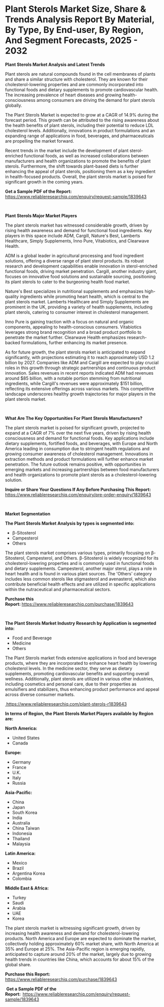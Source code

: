 <p><h1>Plant Sterols Market Size, Share & Trends Analysis Report By Material, By Type, By End-user, By Region, And Segment Forecasts, 2025 - 2032</h1></p><p><strong>Plant Sterols Market Analysis and Latest Trends</strong></p>
<p><p>Plant sterols are natural compounds found in the cell membranes of plants and share a similar structure with cholesterol. They are known for their cholesterol-lowering properties and are commonly incorporated into functional foods and dietary supplements to promote cardiovascular health. The increasing prevalence of heart diseases and growing health-consciousness among consumers are driving the demand for plant sterols globally. </p><p>The Plant Sterols Market is expected to grow at a CAGR of 14.9% during the forecast period. This growth can be attributed to the rising awareness about the health benefits of plant sterols, including their potential to reduce LDL cholesterol levels. Additionally, innovations in product formulations and an expanding range of applications in food, beverages, and pharmaceuticals are propelling the market forward. </p><p>Recent trends in the market include the development of plant sterol-enriched functional foods, as well as increased collaborations between manufacturers and health organizations to promote the benefits of plant sterols. Furthermore, the shift towards plant-based diets is further enhancing the appeal of plant sterols, positioning them as a key ingredient in health-focused products. Overall, the plant sterols market is poised for significant growth in the coming years.</p></p>
<p><strong>Get a Sample PDF of the Report:&nbsp;</strong> <a href="https://www.reliableresearchiq.com/enquiry/request-sample/1839643?utm_campaign=3254&utm_medium=2&utm_source=Github&utm_content=ia&utm_term=19042025&utm_id=plant-sterols">https://www.reliableresearchiq.com/enquiry/request-sample/1839643</a></p>
<p>&nbsp;</p>
<p><strong>Plant Sterols Major Market Players</strong></p>
<p><p>The plant sterols market has witnessed considerable growth, driven by rising health awareness and demand for functional food ingredients. Key players in this space include ADM, Cargill, Nature's Best, Lamberts Healthcare, Simply Supplements, Inno Pure, Vitabiotics, and Clearwave Health.</p><p>ADM is a global leader in agricultural processing and food ingredient solutions, offering a diverse range of plant sterol products. Its robust research and development capabilities enable innovation in sterol-enriched functional foods, driving market penetration. Cargill, another industry giant, focuses on innovative food solutions and sustainable sourcing, positioning its plant sterols to cater to the burgeoning health food market.</p><p>Nature's Best specializes in nutritional supplements and emphasizes high-quality ingredients while promoting heart health, which is central to the plant sterols market. Lamberts Healthcare and Simply Supplements are prominent in the UK, providing a variety of health supplements, including plant sterols, catering to consumer interest in cholesterol management.</p><p>Inno Pure is gaining traction with a focus on natural and organic components, appealing to health-conscious consumers. Vitabiotics leverages strong brand recognition and a broad product portfolio to penetrate the market further. Clearwave Health emphasizes research-backed formulations, further enhancing its market presence.</p><p>As for future growth, the plant sterols market is anticipated to expand significantly, with projections estimating it to reach approximately USD 1.2 billion by 2027. Companies like ADM and Cargill are expected to play crucial roles in this growth through strategic partnerships and continuous product innovation. Sales revenues in recent reports indicated ADM had revenues around $85 billion, with a notable portion stemming from nutritional ingredients, while Cargill's revenues were approximately $151 billion, reflecting its extensive offerings across various markets. This competitive landscape underscores healthy growth trajectories for major players in the plant sterols market.</p></p>
<p>&nbsp;</p>
<p><strong>What Are The Key Opportunities For Plant Sterols Manufacturers?</strong></p>
<p><p>The plant sterols market is poised for significant growth, projected to expand at a CAGR of 7% over the next five years, driven by rising health consciousness and demand for functional foods. Key applications include dietary supplements, fortified foods, and beverages, with Europe and North America leading in consumption due to stringent health regulations and growing consumer awareness of cholesterol management. Innovations in extraction methods and product formulations will further enhance market penetration. The future outlook remains positive, with opportunities in emerging markets and increasing partnerships between food manufacturers and health organizations to promote plant sterols as a cholesterol-lowering solution.</p></p>
<p><strong>Inquire or Share Your Questions If Any Before Purchasing This Report:</strong> <a href="https://www.reliableresearchiq.com/enquiry/pre-order-enquiry/1839643?utm_campaign=3254&utm_medium=2&utm_source=Github&utm_content=ia&utm_term=19042025&utm_id=plant-sterols">https://www.reliableresearchiq.com/enquiry/pre-order-enquiry/1839643</a></p>
<p>&nbsp;</p>
<p><strong>Market Segmentation</strong></p>
<p><strong>The Plant Sterols Market Analysis by types is segmented into:</strong></p>
<p><ul><li>β-Sitosterol</li><li>Campesterol</li><li>Others</li></ul></p>
<p><p>The plant sterols market comprises various types, primarily focusing on β-Sitosterol, Campesterol, and Others. β-Sitosterol is widely recognized for its cholesterol-lowering properties and is commonly used in functional foods and dietary supplements. Campesterol, another major sterol, plays a role in heart health and is found in various plant sources. The 'Others' category includes less common sterols like stigmasterol and avenasterol, which also contribute beneficial health effects and are utilized in specific applications within the nutraceutical and pharmaceutical sectors.</p></p>
<p><strong>Purchase this Report:&nbsp;</strong><a href="https://www.reliableresearchiq.com/purchase/1839643?utm_campaign=3254&utm_medium=2&utm_source=Github&utm_content=ia&utm_term=19042025&utm_id=plant-sterols">https://www.reliableresearchiq.com/purchase/1839643</a></p>
<p>&nbsp;</p>
<p><strong>The Plant Sterols Market Industry Research by Application is segmented into:</strong></p>
<p><ul><li>Food and Beverage</li><li>Medicine</li><li>Others</li></ul></p>
<p><p>The Plant Sterols market finds extensive applications in food and beverage products, where they are incorporated to enhance heart health by lowering cholesterol levels. In the medicine sector, they serve as dietary supplements, promoting cardiovascular benefits and supporting overall wellness. Additionally, plant sterols are utilized in various other industries, including cosmetics and personal care, due to their properties as emulsifiers and stabilizers, thus enhancing product performance and appeal across diverse consumer markets.</p></p>
<p><a href="https://www.reliableresearchiq.com/plant-sterols-r1839643?utm_campaign=3254&utm_medium=2&utm_source=Github&utm_content=ia&utm_term=19042025&utm_id=plant-sterols">&nbsp;https://www.reliableresearchiq.com/plant-sterols-r1839643</a></p>
<p><strong>In terms of Region, the Plant Sterols Market Players available by Region are:</strong></p>
<p>
    <p> <strong> North America: </strong>
        <ul>
            <li>United States</li>
            <li>Canada</li>
        </ul>
        </p> 
    <p> <strong> Europe: </strong>
        <ul>
            <li>Germany</li>
            <li>France</li>
            <li>U.K.</li>
            <li>Italy</li>
            <li>Russia</li>
        </ul>
        </p> 
    <p> <strong> Asia-Pacific: </strong>
        <ul>
            <li>China</li>
            <li>Japan</li>
            <li>South Korea</li>
            <li>India</li>
            <li>Australia</li>
            <li>China Taiwan</li>
            <li>Indonesia</li>
            <li>Thailand</li>
            <li>Malaysia</li>
        </ul>
        </p> 
    <p> <strong> Latin America: </strong>
        <ul>
            <li>Mexico</li>
            <li>Brazil</li>
            <li>Argentina Korea</li>
            <li>Colombia</li>
        </ul>
        </p> 
    <p> <strong> Middle East & Africa: </strong>
        <ul>
            <li>Turkey</li>
            <li>Saudi</li>
            <li>Arabia</li>
            <li>UAE</li>
            <li>Korea</li>
        </ul>
    </p>
    </p>
<p><p>The plant sterols market is witnessing significant growth, driven by increasing health awareness and demand for cholesterol-lowering products. North America and Europe are expected to dominate the market, collectively holding approximately 60% market share, with North America at 35% and Europe at 25%. The Asia-Pacific region is emerging rapidly, anticipated to capture around 20% of the market, largely due to growing health trends in countries like China, which accounts for about 15% of the global share.</p></p>
<p><strong>Purchase this Report: </strong><a href="https://www.reliableresearchiq.com/purchase/1839643?utm_campaign=3254&utm_medium=2&utm_source=Github&utm_content=ia&utm_term=19042025&utm_id=plant-sterols">https://www.reliableresearchiq.com/purchase/1839643</a></p>
<p>&nbsp;<strong>Get a Sample PDF of the Report:&nbsp;&nbsp;</strong><a href="https://www.reliableresearchiq.com/enquiry/request-sample/1839643?utm_campaign=3254&utm_medium=2&utm_source=Github&utm_content=ia&utm_term=19042025&utm_id=plant-sterols">https://www.reliableresearchiq.com/enquiry/request-sample/1839643</a></p>
<p><strong></strong></p>
<p><p></p><p></p><p></p></p>